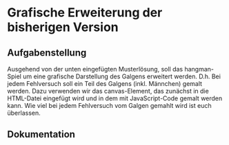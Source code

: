 # Grafische Erweiterung der bisherigen Version
## Aufgabenstellung
Ausgehend von der unten eingefügten Musterlösung, soll das hangman-Spiel um eine grafische Darstellung des Galgens erweitert werden. D.h. Bei jedem Fehlversuch soll ein Teil des Galgens (inkl. Männchen) gemalt werden. Dazu verwenden wir das canvas-Element, das zunächst in die HTML-Datei eingefügt wird und in dem mit JavaScript-Code gemalt werden kann. Wie viel bei jedem Fehlversuch vom Galgen gemahlt wird ist euch überlassen.

## Dokumentation

